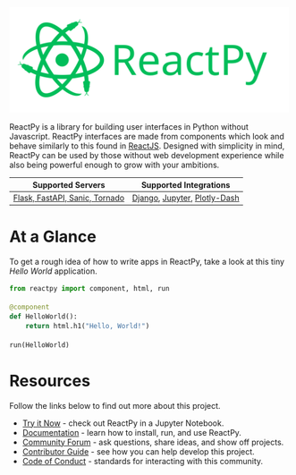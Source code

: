 <a href="https://reactpy.herokuapp.com">
    <img src="https://raw.githubusercontent.com/reactive-python/reactpy/main/branding/reactpy-logo-wide.svg" alt="ReactPy Logo" id="reactpy" width="500px" />
</a>

ReactPy is a library for building user interfaces in Python without Javascript. ReactPy
interfaces are made from components which look and behave similarly to this found in
[ReactJS](https://reactjs.org/). Designed with simplicity in mind, ReactPy can be used
by those without web development experience while also being powerful enough to grow
with your ambitions.

<table>
    <thead>
        <tr>
            <th>Supported Servers</th>
            <th>Supported Integrations</th>
        </tr>
    </thead>
    <tbody>
        <tr>
        <td>
            <a href="https://reactpy-docs.herokuapp.com/docs/guides/getting-started/installing-reactpy.html#officially-supported-servers">
                Flask, FastAPI, Sanic, Tornado
            </a>
        </td>
        <td>
            <a href="https://github.com/reactive-python/reactpy-django">Django</a>,
            <a href="https://github.com/reactive-python/reactpy-jupyter">Jupyter</a>,
            <a href="https://github.com/reactive-python/reactpy-dash">Plotly-Dash</a>
        </td>
        </tr>
    </tbody>
</table>

# At a Glance

To get a rough idea of how to write apps in ReactPy, take a look at this tiny _Hello World_ application.

```python
from reactpy import component, html, run

@component
def HelloWorld():
    return html.h1("Hello, World!")

run(HelloWorld)
```

# Resources

Follow the links below to find out more about this project.

- [Try it Now](https://mybinder.org/v2/gh/reactive-python/reactpy-jupyter/main?urlpath=lab/tree/notebooks/introduction.ipynb) - check out ReactPy in a Jupyter Notebook.
- [Documentation](https://reactpy-docs.herokuapp.com/) - learn how to install, run, and use ReactPy.
- [Community Forum](https://github.com/reactive-python/reactpy/discussions) - ask questions, share ideas, and show off projects.
- [Contributor Guide](https://reactpy-docs.herokuapp.com/docs/developing-reactpy/contributor-guide.html) - see how you can help develop this project.
- [Code of Conduct](https://github.com/reactive-python/reactpy/blob/main/CODE_OF_CONDUCT.md) - standards for interacting with this community.
